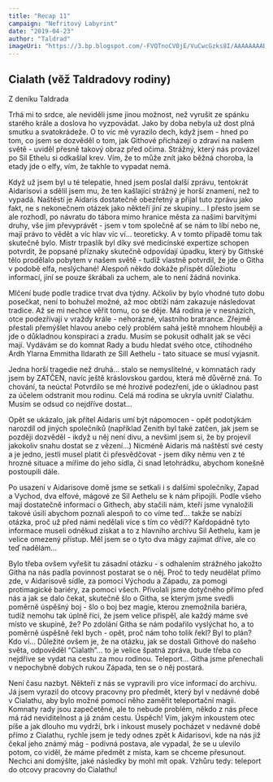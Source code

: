 ```yaml
---
title: "Recap 11"
campaign: "Nefritový Labyrint"
date: "2019-04-23"
author: "Taldrad"
imageUri: "https://3.bp.blogspot.com/-FVQTnoCV0jE/VuCwcGzks8I/AAAAAAAABfU/1HSkCFyhm3c/s1600/Elven_City_-_Players_Handbook_jpg_jpgcopy.jpg"
---
```


## Cialath (věž Taldradovy rodiny)

Z deníku Taldrada

Trhá mi to srdce, ale neviděli jsme jinou možnost, než vyrušit ze spánku starého
krále a doslova ho vyzpovádat. Jako by doba nebyla už dost plná smutku a
svatokrádeže. O to víc mě vyrazilo dech, když jsem - hned po tom, co jsem se
dozvěděl o tom, jak Githové přicházejí o zdraví na našem světě - uviděl přesně
takový obraz před očima. Strážný, který nás provázel po Sil Ethelu si odkašlal krev.
Vím, že to může znít jako běžná choroba, la etady jde o elfy, vím, že takhle to
vypadat nemá.

Když už jsem byl u té telepatie, hned jsem poslal další zprávu, tentokrát Aidarisovi a
sdělil jsem mu, že ten kašlající strážný je horší znamení, než to vypadá. Naštěstí je
Aidaris dostatečně obezřetný a přijal tuto zprávu jako fakt, ne s nekonečnem otázek
jako někteří jiní ze skupiny… I přesto jsem se ale rozhodl, po návratu do tábora
mimo hranice města za našimi barvitými druhy, vše jim převyprávět - jsem v tom
společně ať se nám to líbí nebo ne, mají právo to vědět a víc hlav víc ví… teoreticky.
A v tomto případě tomu tak skutečně bylo. Mistr trpaslík byl díky své medicínské
expertize schopen potvrdit, že popsané příznaky skutečně odpovídají úpadku, který
by Githské tělo prodělalo pobytem v našem světě - tudíž vlastně potvrdil, že jde o
Githa v podobě elfa, neslýchané! Alespoň někdo dokáže přispět důležiotu informací,
jiní se pouze škrábali za uchem, ale to není žádná novinka.

Mlčení bude podle tradice trvat dva týdny. Ačkoliv by bylo vhodné tuto dobu
posečkat, není to bohužel možné, až moc obtíží nám zakazuje následovat tradice.
Až se mi nechce věřit tomu, co se děje. Má rodina je v nesnázích, otce podezřívají v
vraždy krále - nehorázné, vlastního bratrance. Zřejmě přestali přemýšlet hlavou
anebo celý problém sahá ještě mnohem hlouběji a jde o důkladnou konspiraci a
zradu. Musím se pokusit odhalit jak se věci mají. Vydávám se do komnat Rady a
budu hledat svého otce, ctihodného Ardh Ylarna Emmitha Ildarath ze Sill Aethelu -
tato situace se musí vyjasnit.

Jedna horší tragedie než druhá… stalo se nemyslitelné, v komnatách rady jsem by
ZATČEN, navíc ještě kráslovskou gardou, která mě důvěrně zná. To chování, ta
neúcta! Potvrdilo se mé hrozivé podezření, jde o úkladnou past za účelem odstranit
mou rodinu. Celá má rodina se ukryla uvnitř Cialathu. Musím se odsud co nejdříve
dostat…

Opět se ukázalo, jak přítel Aidaris umí být nápomocen - opět podotýkám narozdíl od
jiných společníků (například Zenith byl také zatčen, jak jsem se později dozvěděl -
ikdyž u něj není divu, a nevšiml jsem si, že by projevil jakokoliv snahu dostat se z
vězení…) Nicméně Aidaris má naštěstí své cesty a je jedno, jestli musel platit či
přesvědčovat - jsem díky němu ven z té hrozné situace a míříme do jeho sídla, či
snad letohrádku, abychom konešně postoupili dále.

Po usazení v Aidarisove domě jsme se setkali i s dalšími společníky, Zapad a
Vychod, dva elfové, mágové ze Sil Aethelu se k nám připojili. Podle všeho mají
dostatečně informací o Githech, aby stačili nám, kteří jsme vynaložili takové úsilí
abychom poznali alespoň to co víme teď… takže se nabízí otázka, proč už před
námi nedělali více s tím co vědí?? Kařdopádně tyto informace museli odněkud získat
a to z hlavního archivu Sil Aethelu, kam je velice omezený přístup. Měl jsem se o
tyto dva mágy zajímat dříve, ale co teď nadělám…

Bylo třeba ovšem vyřešit tu zásadní otázku - s odhalením strážného jakožto Githa na
nás padla povinnost postarat se o něj. Proč to tedy neudělat přímo zde, v Aidarisově
sídle, za pomocí Východu a Západu, za pomogi protimagické bariéry, za pomoci
všech. Přivolali jsme dotyčného přímo před nás a jak se dalo čekat, skutečně šlo o
Githa, se kterým jsme svedli poměrně úspěšný boj - šlo o boj bez magie, kterou
znemožnila bariéra, tudíž nemohu tak úplně říci, že jsem velice přispěl, ale každý
máme své místo ve skupině, že? Po zdolání Githa se nám podařilo vyslýchat ho, a
to poměrně úspěšně řekl bych - opět, proč nám toho tolik řekl? Byl to plán? Kdo ví…
Důležité ovšem je, že na otázku, jak se dostali Githové do našeho světa, odpověděl
“Cialath”… to je velice špatná zpráva, bude třeba co nejdříve se vydat na cestu za
mou rodinou. Teleport… Githa jsme přenechali v nepochybně dobých rukou Západa,
ten se o něj postará.

Není času nazbyt. Někteří z nás se vypravili pro více informací do archivu. Já jsem
vyrazil do otcovy pracovny pro předmět, který byl v nedávné době v Cialathu, aby
bylo možné pomocí něho zaměřit teleportační magii. Komnaty rady jsou zapečetěné,
ale to nebude problém, někdo z nás přece má rád neviditelnost a já znám cestu.
Úspěch! Vím, jakým inkoustem otec píše a jak dlouho mu vydrží, brk i inkoust
musely pocházet v nedávné době přímo z Cialathu, rychle jsem je tedy odnes zpět k
Aidarisovi, kde na nás již čekal jeho známý mág - podivná postava, ale vypadal, že
se u ulevilo potom, co viděl, že máme předmět z místa, kam se chceme přesunout.
Nechci ani domýšlte, jaké následky by mohl mít opak. Vzhůru tedy: teleport do
otcovy pracovny do Cialathu!
